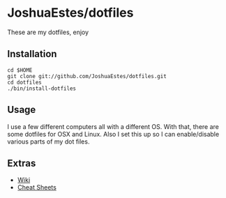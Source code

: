 JoshuaEstes/dotfiles
====================

These are my dotfiles, enjoy

Installation
------------

    cd $HOME
    git clone git://github.com/JoshuaEstes/dotfiles.git
    cd dotfiles
    ./bin/install-dotfiles


Usage
-----

I use a few different computers all with a different OS. With that, there
are some dotfiles for OSX and Linux. Also I set this up so I can enable/disable
various parts of my dot files.

Extras
------

* [Wiki](https://github.com/JoshuaEstes/dotfiles/wiki)
* [Cheat Sheets](https://gist.github.com/2627607)
